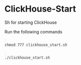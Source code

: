 # ClickHouse-Start
Sh for starting ClickHouse

Run the following commands

<pre id="example"><code class="language-lang"  style="color: #333; background: #f8f8f8;"> 
chmod 777 clickhouse_start.sh
</code></pre>

<pre id="example"><code class="language-lang"  style="color: #333; background: #f8f8f8;"> 
./clickhouse_start.sh
</code></pre>
